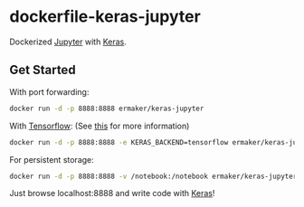 # dockerfile-keras-jupyter

Dockerized [Jupyter] with [Keras].

## Get Started

With port forwarding:

```sh
docker run -d -p 8888:8888 ermaker/keras-jupyter
```

With [Tensorflow]: (See [this][Keras Backend] for more information)

```sh
docker run -d -p 8888:8888 -e KERAS_BACKEND=tensorflow ermaker/keras-jupyter
```

For persistent storage:

```sh
docker run -d -p 8888:8888 -v /notebook:/notebook ermaker/keras-jupyter
```

Just browse localhost:8888 and write code with [Keras]!

[Keras]: http://keras.io/
[Jupyter]: https://jupyter.org/
[TensorFlow]: https://www.tensorflow.org/
[Keras Backend]: http://keras.io/backend/
